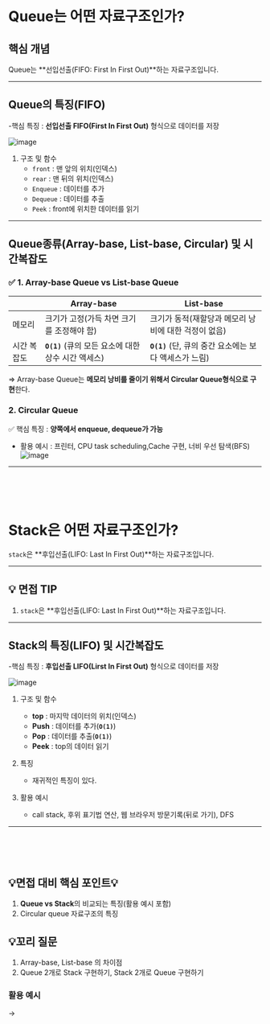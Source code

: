 # Queue는 어떤 자료구조인가?

## 핵심 개념
Queue는 **선입선출(FIFO: First In First Out)**하는 자료구조입니다.  

---

## Queue의 특징(FIFO)
-핵심 특징 : **선입선출 FIFO(First In First Out)** 형식으로 데이터를 저장

![image](https://github.com/user-attachments/assets/9e66cab1-d882-4fa8-98cf-e1c9f1d02094)

1. 구조 및 함수
   - `front`   : 맨 앞의 위치(인덱스)
   - `rear`    : 맨 뒤의 위치(인덱스)
   - `Enqueue` : 데이터를 추가
   - `Dequeue` : 데이터를 추출
   - `Peek`    : front에 위치한 데이터를 읽기

---

## Queue종류(Array-base, List-base, Circular) 및 시간복잡도

### ✅ 1. Array-base Queue vs List-base Queue
|     | Array-base | List-base |
| --- | -----------|-----------|
| 메모리 | 크기가 고정(가득 차면 크기를 조정해야 함)| 크기가 동적(재할당과 메모리 낭비에 대한 걱정이 없음)|
| 시간 복잡도 | **`O(1)`** (큐의 모든 요소에 대한 상수 시간 액세스) | **`O(1)`** (단, 큐의 중간 요소에는 보다 액세스가 느림) |

 => Array-base Queue는 **메모리 낭비를 줄이기 위해서 Circular Queue형식으로 구현**한다.

### 2. Circular Queue
✅ 핵심 특징 : **양쪽에서 enqueue, dequeue가 가능**
- 활용 예시 : 프린터, CPU task scheduling,Cache 구현, 너비 우선 탐색(BFS) 
![image](https://github.com/user-attachments/assets/e1442728-ae1e-44fd-8bb0-1cc5b9463f01)


---
<br><br><br>


# Stack은 어떤 자료구조인가?
`stack`은 **후입선출(LIFO: Last In First Out)**하는 자료구조입니다. 

---

## 💡 면접 TIP
1. `stack`은 **후입선출(LIFO: Last In First Out)**하는 자료구조입니다. 

---

## Stack의 특징(LIFO) 및 시간복잡도
-핵심 특징 : **후입선출 LIFO(Lirst In First Out)** 형식으로 데이터를 저장

![image](https://github.com/user-attachments/assets/2d83f90d-d986-42dc-86d2-d1717271a441)

1. 구조 및 함수
   - **top**  : 마지막 데이터의 위치(인덱스)
   - **Push** : 데이터를 추가(**`O(1)`**)
   - **Pop**  : 데이터를 추출(**`O(1)`**)
   - **Peek** : top의 데이터 읽기

2. 특징
   - 재귀적인 특징이 있다.

3. 활용 예시
   - call stack, 후위 표기법 연산, 웹 브라우저 방문기록(뒤로 가기), DFS
  
---
<br><br><br>

## 💡면접 대비 핵심 포인트💡
1. **Queue vs Stack**의 비교되는 특징(활용 예시 포함)
2. Circular queue 자료구조의 특징


## 💡꼬리 질문
1. Array-base, List-base 의 차이점
2. Queue 2개로 Stack 구현하기, Stack 2개로 Queue 구현하기
     

### 활용 예시
 -> 
